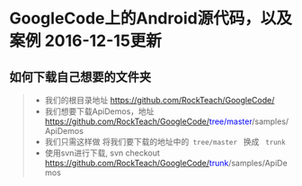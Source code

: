 # GoogleCode上的Android源代码，以及案例 2016-12-15更新

## 如何下载自己想要的文件夹 ##
>* 我们的根目录地址 https://github.com/RockTeach/GoogleCode/
>* 我们想要下载ApiDemos，地址 https://github.com/RockTeach/GoogleCode/<span style="color: blue">tree/master</span>/samples/ApiDemos
>* 我们只需这样做 将我们要下载的地址中的<code> tree/master </code> 换成 <code> trunk </code>
>* 使用svn进行下载, svn checkout https://github.com/RockTeach/GoogleCode/<span style="color: blue">trunk</span>/samples/ApiDemos
